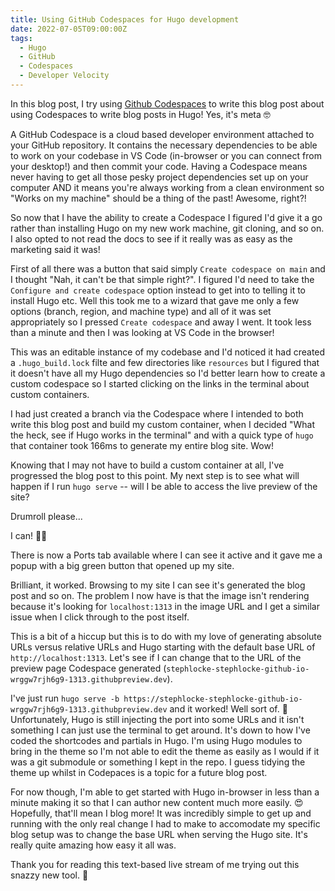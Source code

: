 ```yaml
---
title: Using GitHub Codespaces for Hugo development
date: 2022-07-05T09:00:00Z
tags:
  - Hugo
  - GitHub
  - Codespaces
  - Developer Velocity
---
```


In this blog post, I try using [Github Codespaces](https://docs.github.com/en/codespaces) to write this blog post about using Codespaces to write blog posts in Hugo! Yes, it's meta 🤓

A GitHub Codespace is a cloud based developer environment attached to your GitHub repository. It contains the necessary dependencies to be able to work on your codebase in VS Code (in-browser or you can connect from your desktop!) and then commit your code. Having a Codespace means never having to get all those pesky project dependencies set up on your computer AND it means you're always working from a clean environment so "Works on my machine" should be a thing of the past! Awesome, right?!

So now that I have the ability to create a Codespace I figured I'd give it a go rather than installing Hugo on my new work machine, git cloning, and so on. I also opted to not read the docs to see if it really was as easy as the marketing said it was! 

First of all there was a button that said simply `Create codespace on main` and I thought "Nah, it can't be that simple right?". I figured I'd need to take the `Configure and create codespace` option instead to get into to telling it to install Hugo etc. Well this took me to a wizard that gave me only a few options (branch, region, and machine type) and all of it was set appropriately so I pressed `Create codespace` and away I went. It took less than a minute and then I was looking at VS Code in the browser!



This was an editable instance of my codebase and I'd noticed it had created a `.hugo_build.lock` filte and few directories like `resources` but I figured that it doesn't have all my Hugo dependencies so I'd better learn how to create a custom codespace so I started clicking on the links in the terminal about custom containers.

I had just created a branch via the Codespace where I intended to both write this blog post and build my custom container, when I decided "What the heck, see if Hugo works in the terminal" and with a quick type of `hugo` that container took 166ms to generate my entire blog site. Wow!

Knowing that I may not have to build a custom container at all, I've progressed the blog post to this point. My next step is to see what will happen if I run `hugo serve` -- will I be able to access the live preview of the site?

Drumroll please...

I can! 👏👏

There is now a Ports tab available where I can see it active and it gave me a popup with a big green button that opened up my site.



Brilliant, it worked. Browsing to my site I can see it's generated the blog post and so on. The problem I now have is that the image isn't rendering because it's looking for `localhost:1313` in the image URL and I get a similar issue when I click through to the post itself.



This is a bit of a hiccup but this is to do with my love of generating absolute URLs versus relative URLs and Hugo starting with the default base URL of `http://localhost:1313`. Let's see if I can change that to the URL of the preview page Codespace generated (`stephlocke-stephlocke-github-io-wrggw7rjh6g9-1313.githubpreview.dev`).

I've just run `hugo serve -b https://stephlocke-stephlocke-github-io-wrggw7rjh6g9-1313.githubpreview.dev` and it worked! Well sort of. 🤔 Unfortunately, Hugo is still injecting the port into some URLs and it isn't something I can just use the terminal to get around. It's down to how I've coded the shortcodes and partials in Hugo. I'm using Hugo modules to bring in the theme so I'm not able to edit the theme as easily as I would if it was a git submodule or something I kept in the repo. I guess tidying the theme up whilst in Codepaces is a topic for a future blog post.

For now though, I'm able to get started with Hugo in-browser in less than a minute making it so that I can author new content much more easily. 😍 Hopefully, that'll mean I blog more! It was incredibly simple to get up and running with the only real change I had to make to accomodate my specific blog setup was to change the base URL when serving the Hugo site. It's really quite amazing how easy it all was. 

Thank you for reading this text-based live stream of me trying out this snazzy new tool. 🙏

